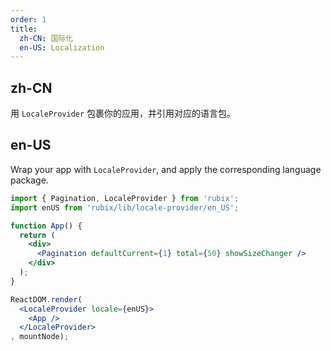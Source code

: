 ```yaml
---
order: 1
title:
  zh-CN: 国际化
  en-US: Localization
---
```


## zh-CN

用 `LocaleProvider` 包裹你的应用，并引用对应的语言包。

## en-US

Wrap your app with `LocaleProvider`, and apply the corresponding language package.

````jsx
import { Pagination, LocaleProvider } from 'rubix';
import enUS from 'rubix/lib/locale-provider/en_US';

function App() {
  return (
    <div>
      <Pagination defaultCurrent={1} total={50} showSizeChanger />
    </div>
  );
}

ReactDOM.render(
  <LocaleProvider locale={enUS}>
    <App />
  </LocaleProvider>
, mountNode);
````
